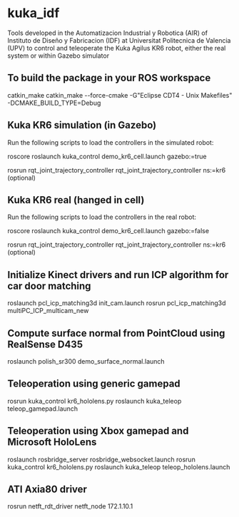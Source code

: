 # kuka_idf
Tools developed in the Automatizacion Industrial y Robotica (AIR) of Instituto de Diseño y Fabricacion (IDF) at Universitat Politecnica de Valencia (UPV) to control and teleoperate the Kuka Agilus KR6 robot, either the real system or within Gazebo simulator


## To build the package in your ROS workspace

catkin_make
catkin_make --force-cmake -G"Eclipse CDT4 - Unix Makefiles" -DCMAKE_BUILD_TYPE=Debug


## Kuka KR6 simulation (in Gazebo)

Run the following scripts to load the controllers in the simulated robot:

roscore
roslaunch kuka_control demo_kr6_cell.launch gazebo:=true

rosrun rqt_joint_trajectory_controller rqt_joint_trajectory_controller ns:=kr6 (optional)


## Kuka KR6 real (hanged in cell)

Run the following scripts to load the controllers in the real robot:

roscore
roslaunch kuka_control demo_kr6_cell.launch gazebo:=false

rosrun rqt_joint_trajectory_controller rqt_joint_trajectory_controller ns:=kr6 (optional)


## Initialize Kinect drivers and run ICP algorithm for car door matching

roslaunch pcl_icp_matching3d init_cam.launch
rosrun pcl_icp_matching3d multiPC_ICP_multicam_new


## Compute surface normal from PointCloud using RealSense D435

roslaunch polish_sr300 demo_surface_normal.launch


## Teleoperation using generic gamepad

rosrun kuka_control kr6_hololens.py
roslaunch kuka_teleop teleop_gamepad.launch


## Teleoperation using Xbox gamepad and Microsoft HoloLens

roslaunch rosbridge_server rosbridge_websocket.launch
rosrun kuka_control kr6_hololens.py
roslaunch kuka_teleop teleop_hololens.launch


## ATI Axia80 driver

rosrun netft_rdt_driver netft_node 172.1.10.1


